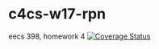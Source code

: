 # c4cs-w17-rpn
eecs 398, homework 4
[![Coverage Status](https://coveralls.io/repos/github/austinjday/c4cs-w17-rpn/badge.svg?branch=master)](https://coveralls.io/github/austinjday/c4cs-w17-rpn?branch=master)
